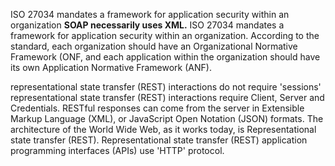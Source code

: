 ISO 27034 mandates a framework for application security within an organization
**SOAP necessarily uses XML.**
ISO 27034 mandates a framework for application security within an organization. According to the standard, each organization should have an Organizational Normative Framework (ONF, and each application within the organization should have its own Application Normative Framework (ANF).

representational state transfer (REST) interactions do not require 'sessions'
representational state transfer (REST) interactions require Client, Server and Credentials.
RESTful responses can come from the server in Extensible Markup Language (XML), or JavaScript Open Notation (JSON) formats.
The architecture of the World Wide Web, as it works today, is Representational state transfer (REST).
Representational state transfer (REST) application programming interfaces (APIs) use 'HTTP' protocol.
